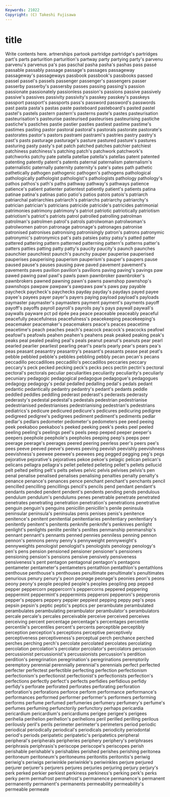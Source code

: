 ```yaml
---
Keywords: 21022 
Copyright: (C) Takeshi Fujisawa
---
```


# title

Write contents here.
artnerships
partook partridge partridge's partridges part's parts parturition parturition's partway party
partying party's parvenu parvenu's parvenus pa's pas paschal pasha pasha's
pashas pass passé passable passably passage passage's passages passageway passageway's
passageways passbook passbook's passbooks passed passel passel's passels passenger passenger's
passengers passer passerby passerby's passersby passes passing passing's passion passionate
passionately passionless passion's passions passive passively passive's passives passivity passivity's
passkey passkey's passkeys passport passport's passports pass's password password's passwords
past pasta pasta's pastas paste pasteboard pasteboard's pasted pastel pastel's
pastels pastern pastern's pasterns paste's pastes pasteurisation pasteurisation's pasteurise pasteurised
pasteurises pasteurising pastiche pastiche's pastiches pastie pastier pasties pastiest pastime
pastime's pastimes pasting pastor pastoral pastoral's pastorals pastorate pastorate's pastorates
pastor's pastors pastrami pastrami's pastries pastry pastry's past's pasts pasturage
pasturage's pasture pastured pasture's pastures pasturing pasty pasty's pat patch
patched patches patchier patchiest patchiness patchiness's patching patch's patchwork patchwork's
patchworks patchy pate patella patellae patella's patellas patent patented patenting
patently patent's patents paternal paternalism paternalism's paternalistic paternally paternity paternity's
pate's pates path pathetic pathetically pathogen pathogenic pathogen's pathogens pathological
pathologically pathologist pathologist's pathologists pathology pathology's pathos pathos's path's paths
pathway pathway's pathways patience patience's patient patienter patientest patiently patient's
patients patina patinae patina's patinas patio patio's patios patois patois's
patriarch patriarchal patriarchies patriarch's patriarchs patriarchy patriarchy's patrician patrician's patricians
patricide patricide's patricides patrimonial patrimonies patrimony patrimony's patriot patriotic patriotically
patriotism patriotism's patriot's patriots patrol patrolled patrolling patrolman patrolman's patrolmen
patrol's patrols patrolwoman patrolwoman's patrolwomen patron patronage patronage's patronages patronise
patronised patronises patronising patronisingly patron's patrons patronymic patronymic's patronymics pat's
pats patsies patsy patsy's patted patter pattered pattering pattern patterned
patterning pattern's patterns patter's patters patties patting patty patty's paucity
paucity's paunch paunches paunchier paunchiest paunch's paunchy pauper pauperise pauperised
pauperises pauperising pauperism pauperism's pauper's paupers pause paused pause's pauses
pausing pave paved pavement pavement's pavements paves pavilion pavilion's pavilions
paving paving's pavings paw pawed pawing pawl pawl's pawls pawn
pawnbroker pawnbroker's pawnbrokers pawned pawning pawn's pawns pawnshop pawnshop's pawnshops
pawpaw pawpaw's pawpaws paw's paws pay payable paycheck paycheck's paychecks
payday payday's paydays payed payee payee's payees payer payer's payers
paying payload payload's payloads paymaster paymaster's paymasters payment payment's payments
payoff payoff's payoffs payroll payroll's payrolls pay's pays paywall paywall's
paywalls payware pct pd épée pea peace peaceable peaceably peaceful
peacefully peacefulness peacefulness's peacekeeping peacekeeping's peacemaker peacemaker's peacemakers peace's peaces
peacetime peacetime's peach peaches peach's peacock peacock's peacocks peafowl peafowl's
peafowls peahen peahen's peahens peak peaked peaking peak's peaks peal
pealed pealing peal's peals peanut peanut's peanuts pear pearl pearled
pearlier pearliest pearling pearl's pearls pearly pear's pears pea's peas
peasant peasantry peasantry's peasant's peasants pease peat peat's pebble pebbled
pebble's pebbles pebbling pebbly pecan pecan's pecans peccadillo peccadilloes peccadillo's
peccadillos peccaries peccary peccary's peck pecked pecking peck's pecks pecs
pectin pectin's pectoral pectoral's pectorals peculiar peculiarities peculiarity peculiarity's peculiarly
pecuniary pedagogic pedagogical pedagogue pedagogue's pedagogues pedagogy pedagogy's pedal pedalled
pedalling pedal's pedals pedant pedantic pedantically pedantry pedantry's pedant's pedants
peddle peddled peddles peddling pederast pederast's pederasts pederasty pederasty's pedestal
pedestal's pedestals pedestrian pedestrianise pedestrianised pedestrianises pedestrianising pedestrian's pedestrians pediatrics's
pedicure pedicured pedicure's pedicures pedicuring pedigree pedigreed pedigree's pedigrees pediment
pediment's pediments pedlar pedlar's pedlars pedometer pedometer's pedometers pee peed
peeing peek peekaboo peekaboo's peeked peeking peek's peeks peel peeled
peeling peeling's peelings peel's peels peep peeped peeper peeper's peepers
peephole peephole's peepholes peeping peep's peeps peer peerage peerage's peerages
peered peering peerless peer's peers pee's pees peeve peeved peeve's
peeves peeving peevish peevishly peevishness peevishness's peewee peewee's peewees peg
pegged pegging peg's pegs pejorative pejorative's pejoratives pekoe pekoe's pelagic
pelican pelican's pelicans pellagra pellagra's pellet pelleted pelleting pellet's pellets
pellucid pelt pelted pelting pelt's pelts pelves pelvic pelvis pelvises
pelvis's pen penal penalise penalised penalises penalising penalties penalty penalty's
penance penance's penances pence penchant penchant's penchants pencil pencilled pencilling
pencillings pencil's pencils pend pendant pendant's pendants pended pendent pendent's
pendents pending pends pendulous pendulum pendulum's pendulums penes penetrable penetrate
penetrated penetrates penetrating penetration penetration's penetrations penetrative penguin penguin's penguins
penicillin penicillin's penile peninsula peninsular peninsula's peninsulas penis penises penis's
penitence penitence's penitent penitential penitentiaries penitentiary penitentiary's penitently penitent's penitents
penknife penknife's penknives penlight penlight's penlights penlite penlite's penlites penmanship
penmanship's pennant pennant's pennants penned pennies penniless penning pennon pennon's
pennons penny penny's pennyweight pennyweight's pennyweights penologist penologist's penologists penology
penology's pen's pens pension pensioned pensioner pensioner's pensioners pensioning pension's
pensions pensive pensively pensiveness pensiveness's pent pentagon pentagonal pentagon's pentagons
pentameter pentameter's pentameters pentathlon pentathlon's pentathlons penthouse penthouse's penthouses penultimate
penultimate's penultimates penurious penury penury's peon peonage peonage's peonies peon's
peons peony peony's people peopled people's peoples peopling pep pepped
pepper peppercorn peppercorn's peppercorns peppered peppering peppermint peppermint's peppermints pepperoni
pepperoni's pepperonis pepper's peppers peppery peppier peppiest pepping peppy pep's
peps pepsin pepsin's peptic peptic's peptics per perambulate perambulated perambulates
perambulating perambulator perambulator's perambulators percale percale's percales perceivable perceive perceived
perceives perceiving percent percentage percentage's percentages percentile percentile's percentiles percent's
percents perceptible perceptibly perception perception's perceptions perceptive perceptively perceptiveness perceptiveness's
perceptual perch perchance perched perches perching perch's percolate percolated percolates
percolating percolation percolation's percolator percolator's percolators percussion percussionist percussionist's percussionists
percussion's perdition perdition's peregrination peregrination's peregrinations peremptorily peremptory perennial perennially
perennial's perennials perfect perfected perfecter perfectest perfectible perfecting perfection perfectionism
perfectionism's perfectionist perfectionist's perfectionists perfection's perfections perfectly perfect's perfects perfidies
perfidious perfidy perfidy's perforate perforated perforates perforating perforation perforation's perforations
perforce perform performance performance's performances performed performer performer's performers performing
performs perfume perfumed perfumeries perfumery perfumery's perfume's perfumes perfuming perfunctorily
perfunctory perhaps pericardia pericardium pericardium's pericardiums perigee perigee's perigees perihelia
perihelion perihelion's perihelions peril perilled perilling perilous perilously peril's perils
perimeter perimeter's perimeters period periodic periodical periodically periodical's periodicals periodicity
periodontal period's periods peripatetic peripatetic's peripatetics peripheral peripheral's peripherals peripheries
periphery periphery's periphrases periphrasis periphrasis's periscope periscope's periscopes perish perishable
perishable's perishables perished perishes perishing peritonea peritoneum peritoneum's peritoneums peritonitis
peritonitis's periwig periwig's periwigs periwinkle periwinkle's periwinkles perjure perjured perjurer
perjurer's perjurers perjures perjuries perjuring perjury perjury's perk perked perkier
perkiest perkiness perkiness's perking perk's perks perky perm permafrost permafrost's
permanence permanence's permanent permanently permanent's permanents permeability permeability's permeable permeate
